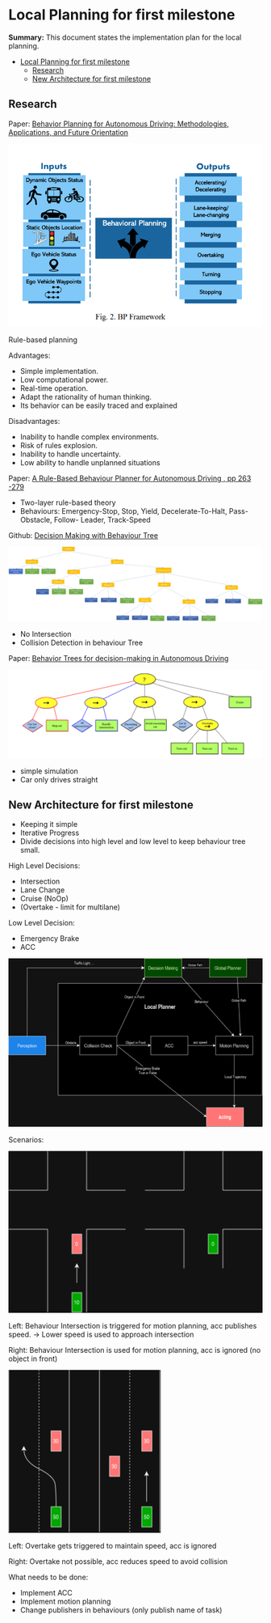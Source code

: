 # Local Planning for first milestone

**Summary:** This document states the implementation plan for the local planning.

- [Local Planning for first milestone](#local-planning-for-first-milestone)
  - [Research](#research)
  - [New Architecture for first milestone](#new-architecture-for-first-milestone)

## Research

Paper: [Behavior Planning for Autonomous Driving: Methodologies, Applications, and Future Orientation](https://www.researchgate.net/publication/369181112_Behavior_Planning_for_Autonomous_Driving_Methodologies_Applications_and_Future_Orientation)

![Overview_interfaces](../../../assets/planning/overview_paper1.png)

Rule-based planning

Advantages:

- Simple implementation.
- Low computational
power.
- Real-time operation.
- Adapt the rationality of
human thinking.
- Its behavior can be easily
traced and explained

Disadvantages:

- Inability to handle
complex environments.
- Risk of rules explosion.
- Inability to handle
uncertainty.
- Low ability to handle
unplanned situations

Paper: [A Rule-Based Behaviour Planner for Autonomous Driving , pp 263 -279](https://link.springer.com/chapter/10.1007/978-3-031-21541-4_17)

- Two-layer rule-based theory
- Behaviours: Emergency-Stop, Stop, Yield, Decelerate-To-Halt, Pass-Obstacle, Follow-
Leader, Track-Speed

Github: [Decision Making with Behaviour Tree](https://github.com/kirilcvetkov92/Path-planning?source=post_page-----8db1575fec2c--------------------------------)

![github_tree](../../../assets/planning/BehaviorTree_medium.png)

- No Intersection
- Collision Detection in behaviour Tree

Paper: [Behavior Trees for
decision-making in Autonomous
Driving](https://www.diva-portal.org/smash/get/diva2:907048/FULLTEXT01.pdf)

![Behaviour Tree](../../../assets/planning/BT_paper.png)

- simple simulation
- Car only drives straight

## New Architecture for first milestone

- Keeping it simple
- Iterative Progress
- Divide decisions into high level and low level to keep behaviour tree small.

High Level Decisions:

- Intersection
- Lane Change
- Cruise (NoOp)
- (Overtake - limit for multilane)

Low Level Decision:

- Emergency Brake
- ACC

![localplan](../../../assets/planning/localplan.png)

Scenarios:

![Intersection](../../../assets/planning/intersection_scenario.png)

Left: Behaviour Intersection is triggered for motion planning, acc publishes speed. -> Lower speed is used to approach intersection

Right: Behaviour Intersection is used for motion planning, acc is ignored (no object in front)

![Overtake](../../../assets/planning/overtaking_scenario.png)

Left: Overtake gets triggered to maintain speed, acc is ignored

Right: Overtake not possible, acc reduces speed to avoid collision

What needs to be done:

- Implement ACC
- Implement motion planning
- Change publishers in behaviours (only publish name of task)
